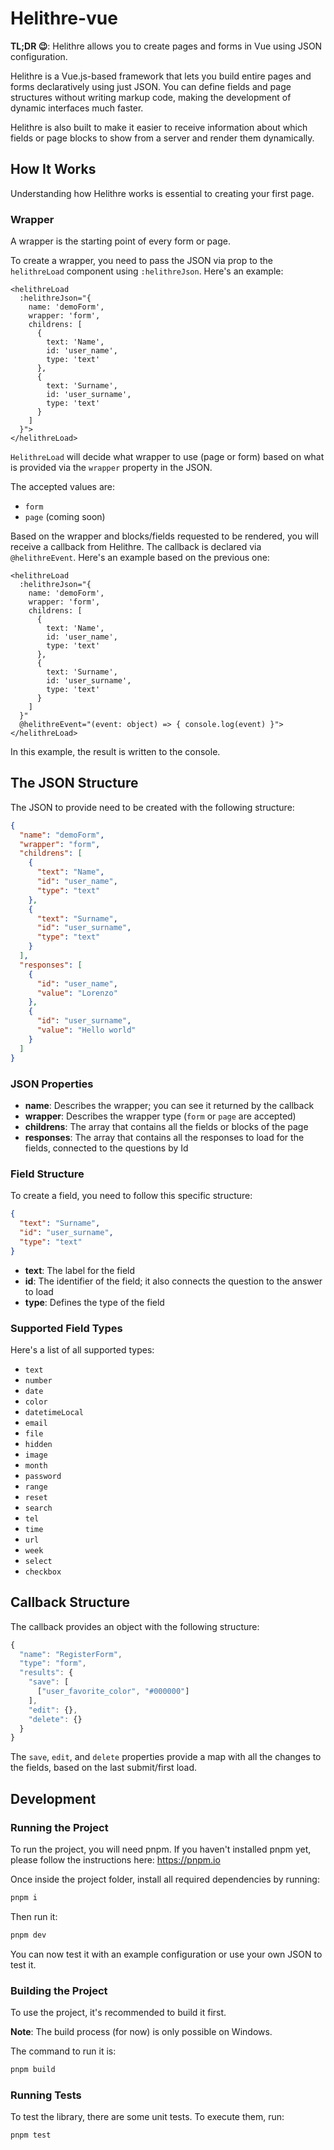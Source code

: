 # Helithre-vue

**TL;DR 😉**: Helithre allows you to create pages and forms in Vue using JSON configuration.

Helithre is a Vue.js-based framework that lets you build entire pages and forms declaratively using just JSON. You can define fields and page structures without writing markup code, making the development of dynamic interfaces much faster.

Helithre is also built to make it easier to receive information about which fields or page blocks to show from a server and render them dynamically.

## How It Works

Understanding how Helithre works is essential to creating your first page.

### Wrapper

A wrapper is the starting point of every form or page.

To create a wrapper, you need to pass the JSON via prop to the `helithreLoad` component using `:helithreJson`. Here's an example:

```vue
<helithreLoad
  :helithreJson="{
    name: 'demoForm',
    wrapper: 'form',
    childrens: [
      {
        text: 'Name',
        id: 'user_name',
        type: 'text'
      },
      {
        text: 'Surname',
        id: 'user_surname',
        type: 'text'
      }
    ]
  }">
</helithreLoad>
```

`HelithreLoad` will decide what wrapper to use (page or form) based on what is provided via the `wrapper` property in the JSON.

The accepted values are:
- `form`
- `page` (coming soon)

Based on the wrapper and blocks/fields requested to be rendered, you will receive a callback from Helithre. The callback is declared via `@helithreEvent`. Here's an example based on the previous one:

```vue
<helithreLoad
  :helithreJson="{
    name: 'demoForm',
    wrapper: 'form',
    childrens: [
      {
        text: 'Name',
        id: 'user_name',
        type: 'text'
      },
      {
        text: 'Surname',
        id: 'user_surname',
        type: 'text'
      }
    ]
  }" 
  @helithreEvent="(event: object) => { console.log(event) }">
</helithreLoad>
```

In this example, the result is written to the console.

## The JSON Structure

The JSON to provide need to be created with the following structure:

```json
{
  "name": "demoForm",
  "wrapper": "form",
  "childrens": [
    {
      "text": "Name",
      "id": "user_name",
      "type": "text"
    },
    {
      "text": "Surname",
      "id": "user_surname",
      "type": "text"
    }
  ],
  "responses": [
    {
      "id": "user_name",
      "value": "Lorenzo"
    },
    {
      "id": "user_surname",
      "value": "Hello world"
    }
  ]
}
```

### JSON Properties

- **name**: Describes the wrapper; you can see it returned by the callback
- **wrapper**: Describes the wrapper type (`form` or `page` are accepted)
- **childrens**: The array that contains all the fields or blocks of the page
- **responses**: The array that contains all the responses to load for the fields, connected to the questions by Id

### Field Structure

To create a field, you need to follow this specific structure:

```json
{
  "text": "Surname",
  "id": "user_surname",
  "type": "text"
}
```

- **text**: The label for the field
- **id**: The identifier of the field; it also connects the question to the answer to load
- **type**: Defines the type of the field

### Supported Field Types

Here's a list of all supported types:
- `text`
- `number`
- `date`
- `color`
- `datetimeLocal`
- `email`
- `file`
- `hidden`
- `image`
- `month`
- `password`
- `range`
- `reset`
- `search`
- `tel`
- `time`
- `url`
- `week`
- `select`
- `checkbox`

## Callback Structure

The callback provides an object with the following structure:

```javascript
{
  "name": "RegisterForm",
  "type": "form",
  "results": {
    "save": [
      ["user_favorite_color", "#000000"]
    ],
    "edit": {},
    "delete": {}
  }
}
```

The `save`, `edit`, and `delete` properties provide a map with all the changes to the fields, based on the last submit/first load.

## Development

### Running the Project

To run the project, you will need pnpm.
If you haven't installed pnpm yet, please follow the instructions here: https://pnpm.io

Once inside the project folder, install all required dependencies by running:
```bash
pnpm i
```

Then run it:
```bash
pnpm dev
```

You can now test it with an example configuration or use your own JSON to test it.

### Building the Project

To use the project, it's recommended to build it first.

**Note**: The build process (for now) is only possible on Windows.

The command to run it is:
```bash
pnpm build
```

### Running Tests

To test the library, there are some unit tests. To execute them, run:
```bash
pnpm test
```
